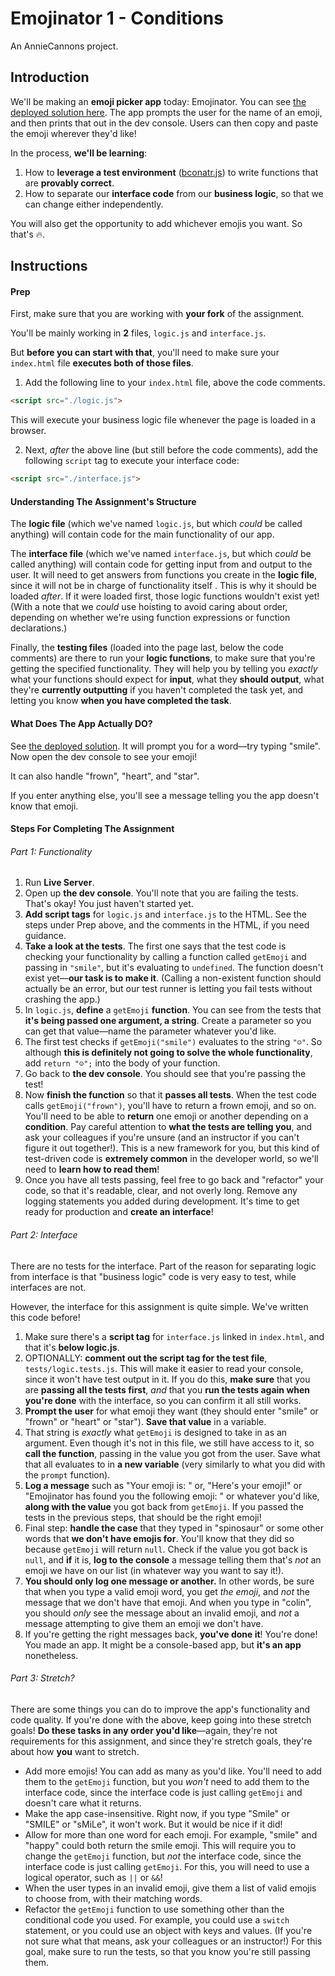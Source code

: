 # Emojinator 1 - Conditions

An AnnieCannons project.

## Introduction

We'll be making an **emoji picker app** today: Emojinator. You can see [the deployed solution here](https://abbreviatedman.github.io/emojinator-1-conditions/). The app prompts the user for the name of an emoji, and then prints that out in the dev console. Users can then copy and paste the emoji wherever they'd like!

In the process, **we'll be learning**:

1. How to **leverage a test environment** ([bconatr.js](https://github.com/abbreviatedman/bconatr-js)) to write functions that are **provably correct**.
2. How to separate our **interface code** from our **business logic**, so that we can change either independently.

You will also get the opportunity to add whichever emojis you want. So that's 🔥.

## Instructions

#### Prep

First, make sure that you are working with **your fork** of the assignment.

You'll be mainly working in **2** files, `logic.js` and `interface.js`.

But **before you can start with that**, you'll need to make sure your `index.html` file **executes both of those files**.

1. Add the following line to your `index.html` file, above the code comments.

```html
<script src="./logic.js">
```

This will execute your business logic file whenever the page is loaded in a browser.

2. Next, _after_ the above line (but still before the code comments), add the following `script` tag to execute your interface code:

```html
<script src="./interface.js">
```

#### Understanding The Assignment's Structure

The **logic file** (which we've named `logic.js`, but which _could_ be called anything) will contain code for the main functionality of our app.

The **interface file** (which we've named `interface.js`, but which _could_ be called anything) will contain code for getting input from and output to the user. It will need to get answers from functions you create in the **logic file**, since it will not be in charge of functionality itself . This is why it should be loaded _after_. If it were loaded first, those logic functions wouldn't exist yet! (With a note that we _could_ use hoisting to avoid caring about order, depending on whether we're using function expressions or function declarations.)

Finally, the **testing files** (loaded into the page last, below the code comments) are there to run your **logic functions**, to make sure that you're getting the specified functionality. They will help you by telling you _exactly_ what your functions should expect for **input**, what they **should output**, what they're **currently outputting** if you haven't completed the task yet, and letting you know **when you have completed the task**.

#### What Does The App Actually DO?

See [the deployed solution](https://abbreviatedman.github.io/emojinator-1-conditions/). It will prompt you for a word—try typing "smile". Now open the dev console to see your emoji!

It can also handle "frown", "heart", and "star".

If you enter anything else, you'll see a message telling you the app doesn't know that emoji.

#### Steps For Completing The Assignment

###### Part 1: Functionality

1. Run **Live Server**.
2. Open up **the dev console**. You'll note that you are failing the tests. That's okay! You just haven't started yet.
3. **Add script tags** for `logic.js` and `interface.js` to the HTML. See the steps under Prep above, and the comments in the HTML, if you need guidance.
4. **Take a look at the tests**. The first one says that the test code is checking your functionality by calling a function called `getEmoji` and passing in `"smile"`, but it's evaluating to `undefined`. The function doesn't exist yet—**our task is to make it**. (Calling a non-existent function should actually be an error, but our test runner is letting you fail tests without crashing the app.)
5. In `logic.js`, **define** a `getEmoji` **function**. You can see from the tests that **it's being passed one argument, a string**. Create a parameter so you can get that value—name the parameter whatever you'd like.
6. The first test checks if `getEmoji("smile")` evaluates to the string `"☺"`. So although **this is definitely not going to solve the whole functionality**, add `return "☺";` into the body of your function.
7. Go back to **the dev console**. You should see that you're passing the test!
8. Now **finish the function** so that it **passes all tests**. When the test code calls `getEmoji("frown")`, you'll have to return a frown emoji, and so on. You'll need to be able to **return** one emoji or another depending on a **condition**. Pay careful attention to **what the tests are telling you**, and ask your colleagues if you're unsure (and an instructor if you can't figure it out together!). This is a new framework for you, but this kind of test-driven code is **extremely common** in the developer world, so we'll need to **learn how to read them**!
9. Once you have all tests passing, feel free to go back and "refactor" your code, so that it's readable, clear, and not overly long. Remove any logging statements you added during development. It's time to get ready for production and **create an interface**!

###### Part 2: Interface

There are no tests for the interface. Part of the reason for separating logic from interface is that "business logic" code is very easy to test, while interfaces are not.

However, the interface for this assignment is quite simple. We've written this code before!

1. Make sure there's a **script tag** for `interface.js` linked in `index.html`, and that it's **below logic.js**.
2. OPTIONALLY: **comment out the script tag for the test file**, `tests/logic.tests.js`. This will make it easier to read your console, since it won't have test output in it. If you do this, **make sure** that you are **passing all the tests first**, _and_ that you **run the tests again when you're done** with the interface, so you can confirm it all still works.
3. **Prompt the user** for what emoji they want (they should enter "smile" or "frown" or "heart" or "star"). **Save that value** in a variable.
4. That string is _exactly_ what `getEmoji` is designed to take in as an argument. Even though it's not in this file, we still have access to it, so **call the function**, passing in the value you got from the user. Save what that all evaluates to in **a new variable** (very similarly to what you did with the `prompt` function).
5. **Log a message** such as "Your emoji is: " or, "Here's your emoji!" or "Emojinator has found you the following emoji: " or whatever you'd like, **along with the value** you got back from `getEmoji`. If you passed the tests in the previous steps, that should be the right emoji!
6. Final step: **handle the case** that they typed in "spinosaur" or some other words that **we don't have emojis for**. You'll know that they did so because `getEmoji` will return `null`. Check if the value you got back is `null`, and **if** it is, **log to the console** a message telling them that's _not_ an emoji we have on our list (in whatever way you want to say it!).
7. **You should only log one message or another.** In other words, be sure that when you type a valid emoji word, you get _the emoji_, and _not_ the message that we don't have that emoji. And when you type in "colin", you should _only_ see the message about an invalid emoji, and _not_ a message attempting to give them an emoji we don't have.
8. If you're getting the right messages back, **you've done it**! You're done! You made an app. It might be a console-based app, but **it's an app** nonetheless.

###### Part 3: Stretch?

There are some things you can do to improve the app's functionality and code quality. If you're done with the above, keep going into these stretch goals! **Do these tasks in any order you'd like**—again, they're not requirements for this assignment, and since they're stretch goals, they're about how **you** want to stretch.

- Add more emojis! You can add as many as you'd like. You'll need to add them to the `getEmoji` function, but you _won't_ need to add them to the interface code, since the interface code is just calling `getEmoji` and doesn't care what it returns.
- Make the app case-insensitive. Right now, if you type "Smile" or "SMILE" or "sMiLe", it won't work. But it would be nice if it did!
- Allow for more than one word for each emoji. For example, "smile" and "happy" could both return the smile emoji. This will require you to change the `getEmoji` function, but _not_ the interface code, since the interface code is just calling `getEmoji`. For this, you will need to use a logical operator, such as `||` or `&&`!
- When the user types in an invalid emoji, give them a list of valid emojis to choose from, with their matching words.
- Refactor the `getEmoji` function to use something other than the conditional code you used. For example, you could use a `switch` statement, or you could use an object with keys and values. (If you're not sure what that means, ask your colleagues or an instructor!) For this goal, make sure to run the tests, so that you know you're still passing them.
